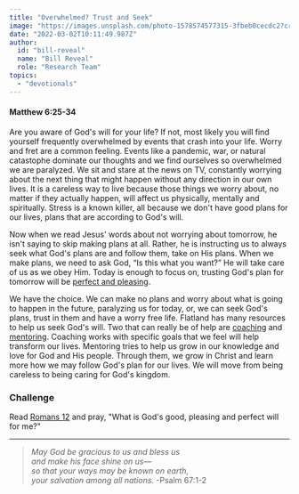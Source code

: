 ```yaml
---
title: "Overwhelmed? Trust and Seek"
image: "https://images.unsplash.com/photo-1578574577315-3fbeb0cecdc2?crop=entropy&cs=srgb&fm=jpg&ixid=Mnw5NjYxfDB8MXxzZWFyY2h8MTB8fFRydXRofGVufDB8fHx8MTYxODIzNjM3Mw&ixlib=rb-1.2.1&q=85"
date: "2022-03-02T10:11:49.987Z"
author:
  id: "bill-reveal"
  name: "Bill Reveal"
  role: "Research Team"
topics:
  - "devotionals"
---
```

#### Matthew 6:25-34

Are you aware of God's will for your life? If not, most likely you will find yourself frequently overwhelmed by events that crash into your life. Worry and fret are a common feeling. Events like a pandemic, war, or natural catastophe dominate our thoughts and we find ourselves so overwhelmed we are paralyzed. We sit and stare at the news on TV, constantly worrying about the next thing that might happen without any direction in our own lives. It is a careless way to live because those things we worry about, no matter if they actually happen, will affect us physically, mentally and spiritually. Stress is a known killer, all because we don't have good plans for our lives, plans that are according to God's will.

Now when we read Jesus' words about not worrying about tomorrow, he isn't saying to skip making plans at all. Rather, he is instructing us to always seek what God's plans are and follow them, take on His plans. When we make plans, we need to ask God, “Is this what you want?” He will take care of us as we obey Him. Today is enough to focus on, trusting God's plan for tomorrow will be [perfect and pleasing][rom12].

We have the choice. We can make no plans and worry about what is going to happen in the future, paralyzing us for today, or, we can seek God's plans, trust in them and have a worry free life. Flatland has many resources to help us seek God's will. Two that can really be of help are [coaching][coach] and [mentoring][ment]. Coaching works with specific goals that we feel will help transform our lives. Mentoring tries to help us grow in our knowledge and love for God and His people. Through them, we grow in Christ and learn more how we may follow God's plan for our lives. We will move from being careless to being caring for God's kingdom.


### Challenge
Read [Romans 12][rom12] and pray, "What is God's good, pleasing and perfect will for me?"

----

> _May God be gracious to us and bless us   
and make his face shine on us—   
so that your ways may be known on earth,    
your salvation among all nations._ -Psalm 67:1-2

[mat6]: https://biblehub.com/context/matthew/6-25.htm
[rom12]: https://biblehub.com/romans/12.htm
[ment]: https://flatlandchurch.com/mentoring/
[coach]: https://flatlandchurch.com/coaching/
